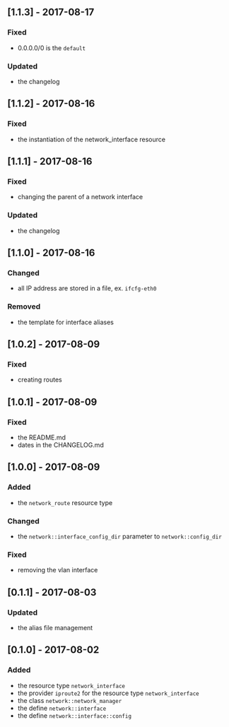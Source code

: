 ## [1.1.3] - 2017-08-17

### Fixed

- 0.0.0.0/0 is the `default`

### Updated

- the changelog

## [1.1.2] - 2017-08-16

### Fixed

- the instantiation of the network_interface resource

## [1.1.1] - 2017-08-16

### Fixed

- changing the parent of a network interface

### Updated

- the changelog

## [1.1.0] - 2017-08-16

### Changed

- all IP address are stored in a file, ex. `ifcfg-eth0`

### Removed

- the template for interface aliases

## [1.0.2] - 2017-08-09

### Fixed

- creating routes

## [1.0.1] - 2017-08-09

### Fixed

- the README.md
- dates in the CHANGELOG.md

## [1.0.0] - 2017-08-09

### Added

- the `network_route` resource type

### Changed

- the `network::interface_config_dir` parameter to `network::config_dir`

### Fixed

- removing the vlan interface

## [0.1.1] - 2017-08-03

### Updated

- the alias file management

## [0.1.0] - 2017-08-02

### Added

- the resource type `network_interface`
- the provider `iproute2` for the resource type `network_interface`
- the class `network::network_manager`
- the define `network::interface`
- the define `network::interface::config`
